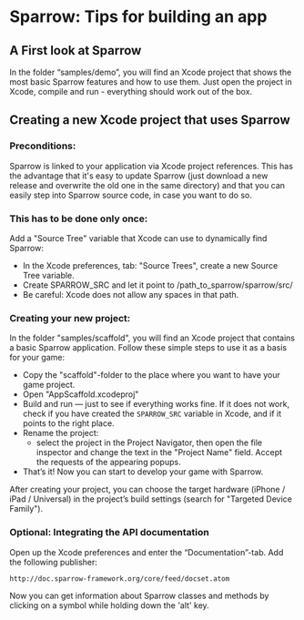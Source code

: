 Sparrow: Tips for building an app
=================================

A First look at Sparrow
-----------------------

In the folder “samples/demo”, you will find an Xcode project that shows the most basic Sparrow
features and how to use them. Just open the project in Xcode, compile and run - everything should
work out of the box.

Creating a new Xcode project that uses Sparrow
----------------------------------------------

### Preconditions: ###

Sparrow is linked to your application via Xcode project references. This has the advantage that it's
easy to update Sparrow (just download a new release and overwrite the old one in the same directory)
and that you can easily step into Sparrow source code, in case you want to do so.

### This has to be done only once: ###

Add a "Source Tree" variable that Xcode can use to dynamically find Sparrow:

  * In the Xcode preferences, tab: "Source Trees", create a new Source Tree variable.
  * Create SPARROW_SRC and let it point to /path_to_sparrow/sparrow/src/
  * Be careful: Xcode does not allow any spaces in that path.

### Creating your new project: ###

In the folder "samples/scaffold", you will find an Xcode project that contains a basic Sparrow 
application. Follow these simple steps to use it as a basis for your game:

  * Copy the "scaffold"-folder to the place where you want to have your game project.
  * Open "AppScaffold.xcodeproj"
  * Build and run — just to see if everything works fine. If it does not work, check if you have 
    created the `SPARROW_SRC` variable in Xcode, and if it points to the right place.
  * Rename the project:
    * select the project in the Project Navigator, then open the file inspector and change 
      the text in the "Project Name" field. Accept the requests of the appearing popups.
  * That’s it! Now you can start to develop your game with Sparrow.

After creating your project, you can choose the target hardware (iPhone / iPad / Universal) 
in the project’s build settings (search for "Targeted Device Family").

### Optional: Integrating the API documentation ###

Open up the Xcode preferences and enter the “Documentation”-tab. Add the following publisher:

    http://doc.sparrow-framework.org/core/feed/docset.atom

Now you can get information about Sparrow classes and methods by clicking on a symbol while 
holding down the 'alt' key.
